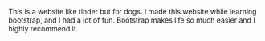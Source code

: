 This is a website like tinder but for dogs.
I made this website while learning bootstrap, and I had a lot of fun.
Bootstrap makes life so much easier and I highly recommend it.
